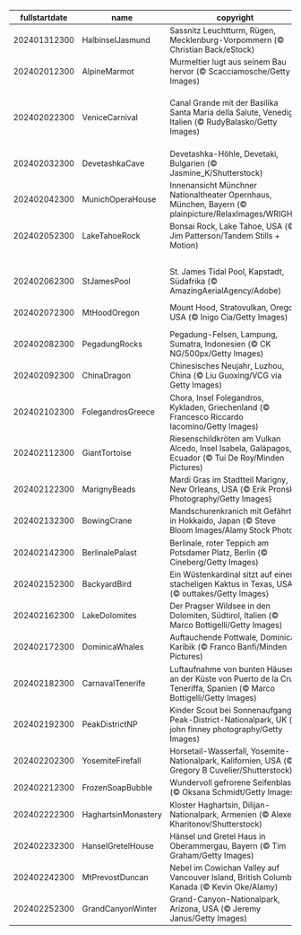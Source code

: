 |fullstartdate|name|copyright|title|image|
|--|--|--|--|--|
202401312300|HalbinselJasmund|Sassnitz Leuchtturm, Rügen, Mecklenburg-Vorpommern (© Christian Back/eStock)|Leuchtender Schneeturm|![](/de-DE/2024/02/202401312300HalbinselJasmund.jpg)|
202402012300|AlpineMarmot|Murmeltier lugt aus seinem Bau hervor (© Scacciamosche/Getty Images)|Und täglich grüßt das Murmeltier|![](/de-DE/2024/02/202402012300AlpineMarmot.jpg)|
202402022300|VeniceCarnival|Canal Grande mit der Basilika Santa Maria della Salute, Venedig, Italien (© RudyBalasko/Getty Images)|Bereit für den Masken-Tanz in der Stadt der Kanäle und der Extravaganz?|![](/de-DE/2024/02/202402022300VeniceCarnival.jpg)|
202402032300|DevetashkaCave|Devetashka-Höhle, Devetaki, Bulgarien (© Jasmine_K/Shutterstock)|Haben Sie Angst vor Fledermäusen?|![](/de-DE/2024/02/202402032300DevetashkaCave.jpg)|
202402042300|MunichOperaHouse|Innenansicht Münchner Nationaltheater Opernhaus, München, Bayern (© plainpicture/RelaxImages/WRIGHT)|Wunder der Akustik!|![](/de-DE/2024/02/202402042300MunichOperaHouse.jpg)|
202402052300|LakeTahoeRock|Bonsai Rock, Lake Tahoe, USA (© Jim Patterson/Tandem Stills + Motion)|Bonsais auf Felsen|![](/de-DE/2024/02/202402052300LakeTahoeRock.jpg)|
||||![](/de-DE/2024/02/.jpg)|
202402062300|StJamesPool|St. James Tidal Pool, Kapstadt, Südafrika (© AmazingAerialAgency/Adobe)|Kaps und Hoffnungen|![](/de-DE/2024/02/202402062300StJamesPool.jpg)|
202402072300|MtHoodOregon|Mount Hood, Stratovulkan, Oregon, USA (© Inigo Cia/Getty Images)|Ein schlafender Riese|![](/de-DE/2024/02/202402072300MtHoodOregon.jpg)|
202402082300|PegadungRocks|Pegadung-Felsen, Lampung, Sumatra, Indonesien (© CK NG/500px/Getty Images)|Ganz schön auf Zack!|![](/de-DE/2024/02/202402082300PegadungRocks.jpg)|
202402092300|ChinaDragon|Chinesisches Neujahr, Luzhou, China (© Liu Guoxing/VCG via Getty Images)|Willkommen im Jahr des Drachen!|![](/de-DE/2024/02/202402092300ChinaDragon.jpg)|
202402102300|FolegandrosGreece|Chora, Insel Folegandros, Kykladen, Griechenland (© Francesco Riccardo Iacomino/Getty Images)|Paradies auf Griechisch|![](/de-DE/2024/02/202402102300FolegandrosGreece.jpg)|
202402112300|GiantTortoise|Riesenschildkröten am Vulkan Alcedo, Insel Isabela, Galápagos, Ecuador (© Tui De Roy/Minden Pictures)|Sanfte Riesen|![](/de-DE/2024/02/202402112300GiantTortoise.jpg)|
202402122300|MarignyBeads|Mardi Gras im Stadtteil Marigny, New Orleans, USA (© Erik Pronske Photography/Getty Images)|Helau und Alaaf!|![](/de-DE/2024/02/202402122300MarignyBeads.jpg)|
202402132300|BowingCrane|Mandschurenkranich mit Gefährtin in Hokkaido, Japan (© Steve Bloom Images/Alamy Stock Photo)|Wen fordern Sie zum Tanz auf?|![](/de-DE/2024/02/202402132300BowingCrane.jpg)|
202402142300|BerlinalePalast|Berlinale, roter Teppich am Potsdamer Platz, Berlin (© Cineberg/Getty Images)|Der rote Teppich ist ausgerollt!|![](/de-DE/2024/02/202402142300BerlinalePalast.jpg)|
202402152300|BackyardBird|Ein Wüstenkardinal sitzt auf einem stacheligen Kaktus in Texas, USA (© outtakes/Getty Images)|Jeder Vogel zählt|![](/de-DE/2024/02/202402152300BackyardBird.jpg)|
202402162300|LakeDolomites|Der Pragser Wildsee in den Dolomiten, Südtirol, Italien (© Marco Bottigelli/Getty Images)|Die Perle der Dolomiten|![](/de-DE/2024/02/202402162300LakeDolomites.jpg)|
202402172300|DominicaWhales|Auftauchende Pottwale, Dominica, Karibik (© Franco Banfi/Minden Pictures)|Tief einatmen!|![](/de-DE/2024/02/202402172300DominicaWhales.jpg)|
202402182300|CarnavalTenerife|Luftaufnahme von bunten Häusern an der Küste von Puerto de la Cruz, Teneriffa, Spanien (© Marco Bottigelli/Getty Images)|Wo stehen diese farbigen Häuser?|![](/de-DE/2024/02/202402182300CarnavalTenerife.jpg)|
202402192300|PeakDistrictNP|Kinder Scout bei Sonnenaufgang, Peak-District-Nationalpark, UK (© john finney photography/Getty Images)|Ein Park mit Geschichte|![](/de-DE/2024/02/202402192300PeakDistrictNP.jpg)|
202402202300|YosemiteFirefall|Horsetail-Wasserfall, Yosemite-Nationalpark, Kalifornien, USA (© Gregory B Cuvelier/Shutterstock)|Hier fließen die Funken|![](/de-DE/2024/02/202402202300YosemiteFirefall.jpg)|
202402212300|FrozenSoapBubble|Wundervoll gefrorene Seifenblase (© Oksana Schmidt/Getty Images)|Zauberhafter Baumschmuck|![](/de-DE/2024/02/202402212300FrozenSoapBubble.jpg)|
202402222300|HaghartsinMonastery|Kloster Haghartsin, Dilijan-Nationalpark, Armenien (© Alexey Kharitonov/Shutterstock)|Wo die Adler tanzen|![](/de-DE/2024/02/202402222300HaghartsinMonastery.jpg)|
202402232300|HanselGretelHouse|Hänsel und Gretel Haus in Oberammergau, Bayern (© Tim Graham/Getty Images)|Märchen oder Wirklichkeit?|![](/de-DE/2024/02/202402232300HanselGretelHouse.jpg)|
202402242300|MtPrevostDuncan|Nebel im Cowichan Valley auf Vancouver Island, British Columbia, Kanada (© Kevin Oke/Alamy)|Hinter einer Nebeldecke|![](/de-DE/2024/02/202402242300MtPrevostDuncan.jpg)|
202402252300|GrandCanyonWinter|Grand-Canyon-Nationalpark, Arizona, USA (© Jeremy Janus/Getty Images)|Schneeweiße Schlucht|![](/de-DE/2024/02/202402252300GrandCanyonWinter.jpg)|
